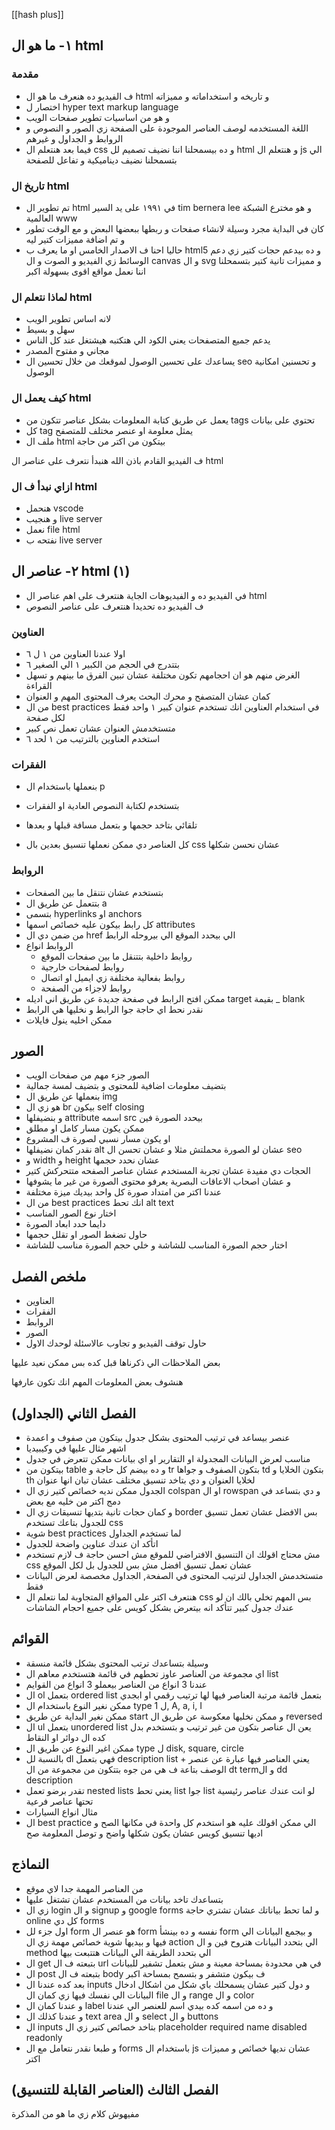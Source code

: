 [[hash plus]]

## ١- ما هو ال html

### مقدمة

- ف الفيديو ده هنعرف ما هو ال html و تاريخه و استخداماته و مميزاته
- اختصار ل hyper text markup language
- و هو من اساسيات تطوير صفحات الويب
- اللغة المستخدمه لوصف العناصر الموجودة على الصفحة زي الصور و النصوص و الروابط و الجداول و غيرهم
- فيما بعد هنتعلم ال css و ده بيسمحلنا اننا نضيف تصميم لل html و هنتعلم ال js الي بتسمحلنا نضيف ديناميكية و تفاعل للصفحة

### تاريخ ال html

- تم تطوير ال html في ١٩٩١ على يد السير tim bernera lee و هو مخترع الشبكة العالمية www
- كان في البداية مجرد وسيلة لانشاء صفحات و ربطها ببعضها البعض و مع الوقت تطور و تم اضافة مميزات كتير ليه
- حاليا احنا ف الاصدار الخامس او ما يعرف ب html5 و ده بيدعم حجات كتير زي دعم الوسائط زي الفيديو و الصوت و ال canvas و ال svg و مميزات تانية كتير بتسمحلنا اننا نعمل مواقع اقوى بسهولة اكبر

### لماذا نتعلم ال html

- لانه اساس تطوير الويب
- سهل و بسيط
- يدعم جميع المتصفحات يعني الكود الي هتكتبه هيشتغل عند كل الناس
- مجاني و مفتوح المصدر
- يساعدك على تحسين الوصول لموقعك من خلال تحسين ال seo و تحسنين امكانية الوصول

### كيف يعمل ال html

- يعمل عن طريق كتابة المعلومات بشكل عناصر تتكون من tags تحتوي على بيانات
- كل tag يمثل معلومة او عنصر مختلف للمتصفح
- ملف ال html بيتكون من اكتر من حاجة

ف الفيديو القادم باذن الله هنبدأ نتعرف على عناصر ال html

### ازاي نبدأ ف ال html

- هنحمل vscode
- و هنجيب live server
- نعمل file html
- نفتحه ب live server

## ٢- عناصر ال html (١)

- في الفيديو ده و الفيديوهات الجاية هنتعرف على اهم عناصر ال html
- ف الفيديو ده تحديدا هنتعرف على عناصر النصوص

### العناوين

- اولا عندنا العناوين من ١ ل ٦
- بتتدرج في الحجم من الكبير ١ الي الصغير ٦
- الغرض منهم هو ان احجامهم تكون مختلفة عشان تبين الفرق ما بينهم و تسهل القراءة
- كمان عشان المتصفح و محرك البحث يعرف المحتوى المهم و العنوان
- من ال best practices في استخدام العناوين انك تستخدم عنوان كبير ١ واحد فقط لكل صفحة
- متستخدمش العنوان عشان تعمل نص كبير
- استخدم العناوين بالترتيب من ١ لحد ٦

### الفقرات

- بنعملها باستخدام ال p
- بتستخدم لكتابة النصوص العادية او الفقرات
- تلقائي بتاخد حجمها و بتعمل مسافة قبلها و بعدها

- كل العناصر دي ممكن نعملها تنسيق بعدين بال css عشان نحسن شكلها

### الروابط

- بتستخدم عشان نتنقل ما بين الصفحات
- بتتعمل عن طريق ال a
- بتسمى hyperlinks او anchors
- كل رابط بيكون عليه خصائص اسمها attributes
- من ضمن دي ال href الي بيحدد الموقع الي بيروحله الرابط
- الروابط انواع
    - روابط داخلية بتتنقل ما بين صفحات الموقع
    - روابط لصفحات خارجية
    - روابط بفعالية مختلفة زي ايميل او اتصال
    - روابط لاجزاء من الصفحة
- ممكن افتح الرابط في صفحة جديدة عن طريق اني اديله target بقيمة _ blank
- نقدر نحط اي حاجة جوا الرابط و نخليها هي الرابط
- ممكن اخليه ينول فايلات

## الصور

- الصور جزء مهم من صفحات الويب
- بتضيف معلومات اضافية للمحتوى و بتضيف لمسة جمالية
- بنعملها عن طريق ال img
- هو زي ال br بيكون self closing
- و بنضيفلها attribute اسمه src بيحدد الصورة فين
- ممكن يكون مسار كامل او مطلق
- او يكون مسار نسبي لصورة ف المشروع
- نقدر كمان نضيفلها alt عشان لو الصورة محملتش مثلا و عشان تحسن ال seo
- و width و height عشان نحدد حجمها
- الحجات دي مفيدة عشان تجربة المستخدم عشان عناصر الصفحه متتحركش كتير
- و عشان اصحاب الاعاقات البصرية يعرفو محتوى الصورة من غير ما يشوفها
- عندنا اكتر من امتداد صورة كل واحد بيديك ميزة مختلفة
- من ال best practices انك تحط alt text
- اختار نوع الصور المناسب
- دايما حدد ابعاد الصورة
- حاول تضغط الصور او تقلل حجمها
- اختار حجم الصورة المناسب للشاشة و خلي حجم الصورة مناسب للشاشة

## ملخص الفصل

- العناوين
- الفقرات
- الروابط
- الصور
- حاول توقف الفيديو و تجاوب عالاسئلة لوحدك الاول

بعض الملاحظات الي ذكرناها قبل كده بس ممكن نعيد عليها

هنشوف بعض المعلومات المهم انك تكون عارفها

## الفصل الثاني (الجداول)

- عنصر بيساعد في ترتيب المحتوى بشكل جدول بيتكون من صفوف و اعمدة
- اشهر مثال عليها في وكيبيديا
- مناسب لعرض البيانات المجدولة او التقارير او اي بيانات ممكن تتعرض في جدول
- بيتكون من table و ده بيضم كل حاجة و tr بتكون الصفوف و جواها td بتكون الخلايا و th لخلايا العنوان و دي بتاخد تنسيق مختلف عشان تبان انها عنوان
- الجدول ممكن نديه خصائص كتير زي ال colspan او ال rowspan و دي بتساعد في دمج اكتر من خليه مع بعض
- و كمان حجات تانية بتديها تنسيقات زي ال border بس الافضل عشان تعمل تنسيق للجدول بتاعك تستخدم css
- شوية best practices لما تستخدم الجداول
- اتأكد ان عندك عناوين واضحة للجدول
- مش محتاج اقولك ان التنسيق الافتراضي للموقع مش احسن حاجة ف لازم تستخدم css عشان تعمل تنسيق افضل مش بس للجدول بل لكل الموقع
- متستخدمش الجداول لترتيب المحتوى في الصفحة, الجداول مخصصة لعرض البيانات فقط
- هنتعرف اكتر على المواقع المتجاوبة لما نتعلم ال css بس المهم تخلي بالك ان لو عندك جدول كبير تتأكد انه بيتعرض بشكل كويس على جميع احجام الشاشات

## القوائم

- وسيلة بتساعدك ترتب المحتوى بشكل قائمة منسقة
- اي مجموعة من العناصر عاوز تحطهم في قائمة هتستخدم معاهم ال list
- عندنا 3 انواع من العناصر بيعملو 3 انواع من القوايم
- ال ol بتعمل ordered list بتعمل قائمة مرتبة العناصر فيها لها ترتيب رقمي او ابجدي
- ممكن نغير النوع باستخدام ال type ل 1, A, a, i, I
- ممكن نغير البداية عن طريق start و ممكن نخليها معكوسة عن طريق ال reversed
- ال ul بتعمل unordered list يعن ال عناصر بتكون من غير ترتيب و بتستخدم بدل كده ال دوائر او النقاط
- ممكن اغير النوع عن طريق ال type ل disk, square, circle
- بالنسبة لل dl فهي بتعمل description list يعني العناصر فيها عبارة عن عنصر + الوصف بتاعة ف هي من جوه بتتكون من مجموعة من ال dt termو ال dd description
- تقدر برضو تعمل nested lists يعني تحط list جوا list لو انت عندك عناصر رئيسية تحتها عناصر فرعية
- مثال انواع السيارات
- ال best practice الي ممكن اقولك عليه هو استخدم كل واحدة في مكانها الصح و اديها تنسيق كويس عشان يكون شكلها واضح و توصل المعلومة صح

## النماذج

- من العناصر المهمة جدا لاي موقع
- بتساعدك تاخد بيانات من المستخدم عشان تشتغل عليها
- زي ال login و ال signup و google forms و لما تحط بياناتك عشان تشتري حاجة online كل دي forms
- اول جزء لل form هو عنصر ال form نفسه و ده بينشأ form و بيجمع البيانات الي فيها و بيديها شوية خصائص مهمة زي ال action الي بتحدد البيانات هتروح فين و ال method الي بتحدد الطريقة الي البيانات هتتبعت بيها
- ال get بتبعته ف ال url في هي محدودة بمساحة معينة و مش بتعمل تشفير للبيانات
- ال post بتبعته ف ال body ف بيكون متشفر و بتسمح بمساحة اكبر
- بعد كده عندنا ال inputs و دول كتير عشان يسمحلك باي شكل من اشكال ادخال البيانات الي نفسك فيها زي كمان ال file و ال range و ال color
- و عندنا كمان ال label و ده من اسمه كده بيدي اسم للعنصر الي عندنا
- و عندنا كذلك ال text area و ال select و ال buttons
- ال inputs بتاخد خصائص كتير زي ال placeholder required name disabled readonly
- و طبعا نقدر نتعامل مع ال forms باستخدام ال js عشان نديها خصائص و مميزات اكتر

## الفصل الثالث (العناصر القابلة للتنسيق)

مفيهوش كلام زي ما هو من المذكرة
